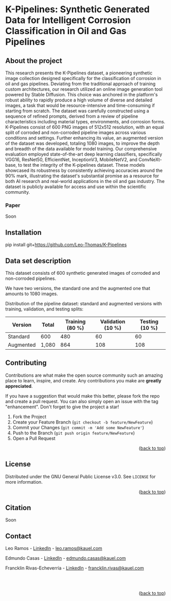# K-Pipelines: Synthetic Generated Data for Intelligent Corrosion Classification in Oil and Gas Pipelines

<!-- ABOUT THE PROJECT -->
## About the project

This research presents the K-Pipelines dataset, a pioneering synthetic image collection designed specifically for the classification of corrosion in oil and gas pipelines. Deviating from the traditional approach of training custom architectures, our research utilized an online image generation tool powered by Stable Diffusion. This choice was anchored in the platform's robust ability to rapidly produce a high volume of diverse and detailed images, a task that would be resource-intensive and time-consuming if starting from scratch. The dataset was carefully constructed using a sequence of refined prompts, derived from a review of pipeline characteristics including material types, environments, and corrosion forms. K-Pipelines consist of 600 PNG images of 512x512 resolution, with an equal split of corroded and non-corroded pipeline images across various conditions and settings. Further enhancing its value, an augmented version of the dataset was developed, totaling 1080 images, to improve the depth and breadth of the data available for model training. Our comprehensive evaluation employed state-of-the-art deep learning classifiers, specifically VGG16, ResNet50, EfficientNet, InceptionV3, MobileNetV2, and ConvNeXt-base, to test the integrity of the K-pipelines dataset. These models showcased its robustness by consistently achieving accuracies around the 90\% mark, illustrating the dataset's substantial promise as a resource for both AI research and real-world applications in the oil and gas industry. The dataset is publicly available for access and use within the scientific community.

### Paper

Soon

<!-- GETTING STARTED -->
## Installation

pip install git+https://github.com/Leo-Thomas/K-Pipelines

## Data set description

This dataset consists of 600 synthetic generated images of corroded and non-corroded pipelines. 

We have two versions, the standard one and the augmented one that amounts to 1080 images.

Distribution of the pipeline dataset: standard and augmented versions with training, validation, and testing splits:

| Version    | Total  | Training (80 \%) | Validation (10 \%) | Testing (10 \%) |
|----------|---------|--------------|--------------|--------------|
| Standard  | 600 | 480 | 60 | 60 |
| Augmented  | 1,080 | 864 | 108 | 108 |

<!-- CONTRIBUTING -->
## Contributing

Contributions are what make the open source community such an amazing place to learn, inspire, and create. Any contributions you make are **greatly appreciated**.

If you have a suggestion that would make this better, please fork the repo and create a pull request. You can also simply open an issue with the tag "enhancement".
Don't forget to give the project a star!

1. Fork the Project
2. Create your Feature Branch (`git checkout -b feature/NewFeature`)
3. Commit your Changes (`git commit -m 'Add some NewFeature'`)
4. Push to the Branch (`git push origin feature/NewFeature`)
5. Open a Pull Request

<p align="right">(<a href="#top">back to top</a>)</p>



<!-- LICENSE -->
## License

Distributed under the GNU General Public License v3.0. See `LICENSE` for more information.

<p align="right">(<a href="#top">back to top</a>)</p>


<!-- CITAITON -->
## Citation

Soon

<!-- CONTACT -->
## Contact

Leo Ramos - [LinkedIn](https://www.linkedin.com/in/leo-thomas-ramos/) - leo.ramos@kauel.com

Edmundo Casas - [LinkedIn](https://www.linkedin.com/in/edmundocasas) - edmundo.casas@kauel.com

Francklin Rivas-Echeverría - [LinkedIn](https://www.linkedin.com/in/francklin-rivas-echeverria-514180144/) - francklin.rivas@kauel.com

<br>
<br>


<p align="right">(<a href="#top">back to top</a>)</p>
